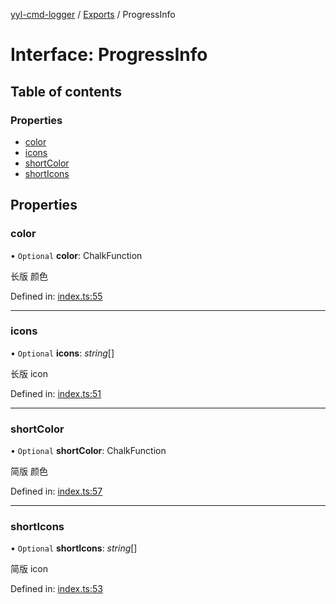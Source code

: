 [yyl-cmd-logger](../README.md) / [Exports](../modules.md) / ProgressInfo

# Interface: ProgressInfo

## Table of contents

### Properties

- [color](progressinfo.md#color)
- [icons](progressinfo.md#icons)
- [shortColor](progressinfo.md#shortcolor)
- [shortIcons](progressinfo.md#shorticons)

## Properties

### color

• `Optional` **color**: ChalkFunction

长版 颜色

Defined in: [index.ts:55](https://github.com/yyl-team/yyl-cmd-logger/blob/62650d1/src/index.ts#L55)

___

### icons

• `Optional` **icons**: *string*[]

长版 icon

Defined in: [index.ts:51](https://github.com/yyl-team/yyl-cmd-logger/blob/62650d1/src/index.ts#L51)

___

### shortColor

• `Optional` **shortColor**: ChalkFunction

简版 颜色

Defined in: [index.ts:57](https://github.com/yyl-team/yyl-cmd-logger/blob/62650d1/src/index.ts#L57)

___

### shortIcons

• `Optional` **shortIcons**: *string*[]

简版 icon

Defined in: [index.ts:53](https://github.com/yyl-team/yyl-cmd-logger/blob/62650d1/src/index.ts#L53)
